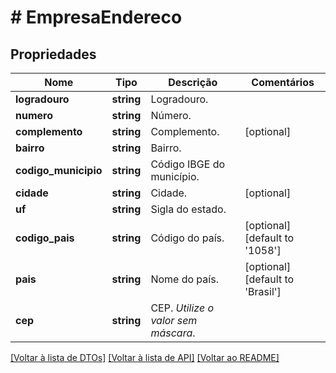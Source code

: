 # # EmpresaEndereco

## Propriedades

Nome | Tipo | Descrição | Comentários
------------ | ------------- | ------------- | -------------
**logradouro** | **string** | Logradouro. |
**numero** | **string** | Número. |
**complemento** | **string** | Complemento. | [optional]
**bairro** | **string** | Bairro. |
**codigo_municipio** | **string** | Código IBGE do município. |
**cidade** | **string** | Cidade. | [optional]
**uf** | **string** | Sigla do estado. |
**codigo_pais** | **string** | Código do país. | [optional] [default to '1058']
**pais** | **string** | Nome do país. | [optional] [default to 'Brasil']
**cep** | **string** | CEP.    *Utilize o valor sem máscara*. |

[[Voltar à lista de DTOs]](../../README.md#models) [[Voltar à lista de API]](../../README.md#endpoints) [[Voltar ao README]](../../README.md)
